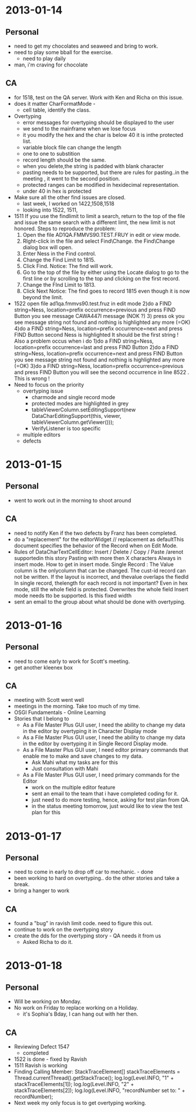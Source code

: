 2013-01-14
==========

Personal
--------
* need to get my chocolates and seaweed and bring to work.
* need to play some bball for the exercise.
	- need to play daily
* man, i'm craving for chocolate

CA
--
* for 1518, test on the QA server.  Work with Ken and Richa on this issue.
* does it matter CharFormatMode - 
	- cell table, identify the class.
* Overtyping
	- error messages for overtyping should be displayed to the user
	- we send to the mainframe when we lose focus
	- it you modify the hex and the char is below 40 it is inthe protected list.
	- variable block file can change the length
	- one to one to substition
	- record length should be the same.
	- when you delete,the string is padded with blank character
	- pasting needs to be supported, but there are rules for pasting..in the meeting , it went to the second position.
	- protected ranges can be modified in hexidecimal representation.
	- under 40 in hex is protected
* Make sure all the other find issues are closed.
	- last week, I worked on 1422,1508,1518
	- looking into 1522, 1511, 
* 1511
	If you use the findlimit to limit a search, return to the top of the file and issue the same search with a different limt, the new limit is not honored.
	Steps to reproduce the problem:
	1. Open the file AD1QA.FMMVS90.TEST.FRUY in edit or view mode.
	2. RIght-click in the file and select Find\Change.  the Find\Change dialog box will open.
	3. Enter Ness in the Find control.
	4. Change the Find Limit to 1815.
	5. Click Find.
	Notice:  The find will work.
	6.  Go to the top of the file by either using the Locate dialog to go to the first line or by scrolling to the top and clicking on the first record.
	7. Change the FInd Limit to 1813.
	8. Click Next
	Notice:  The find goes to record 1815 even though it is now beyond the limit.
* 1522
	open file ad1qa.fmmvs90.test.fruz in edit mode
	2)do a FIND string=Ness,  location=prefix  occurrence=previous  and press FIND Button 
	you see message CAWA447I message (NOK ?)
	3) press ok 
	you see message string not found and nothing is highlighted any more (=OK)
	4)do a FIND string=Ness,  location=prefix  occurrence=next and press FIND Button
	second Ness is highlighted 
	It should be the first string !
	Also a  problem occus when i do 
	1)do a FIND string=Ness,  location=prefix  occurrence=last and press FIND Button
	2)do a FIND string=Ness,  location=prefix  occurrence=next  and press FIND Button 
	you see message string not found and nothing is highlighted any more (=OK)
	3)do a FIND string=Ness,  location=prefix  occurrence=previous  and press FIND Button
	you will see the second occurrence in line 8522 . This is wrong !
* Need to focus on the priority
	- overtyping issue
		+ charmode and single record mode
		+ protected modes are highlighted in grey
		+ tableViewerColumn.setEditingSupport(new DataCharEditingSupport(this, viewer, tableViewerColumn.getViewer())); 
		+ VerifyListener is too specific
	- multiple editors
	- defects
	
2013-01-15
==========

Personal
--------
* went to work out in the morning to shoot around

CA
--
* need to notify Ken if the two defects by Franz has been completed.
* do a "replacement" for the editorWidget // replacement as defaultThis document specifies the behavior of the Record when on Edit Mode.
* Rules of DataCharTextCellEditor:
	Insert  / Delete / Copy / Paste /arenot supportedin this story
	Pasting with more then X characters
	Always in insert mode.
	How to get in insert mode.
	Single Record :
	The Value column is the onlycolumn that can be changed.
	The cust-id record can not be written.
	If the layout is incorrect, and thevalue overlaps the fiedld
	In single record, thelength for each record is not important?
	Even in hex mode, still the whole field is protected.
	Overwrites the whole field
	Insert mode needs tto be supported.
	Is this fixed width
* sent an email to the group about what should be done with overtyping.

2013-01-16
==========

Personal
--------
* need to come early to work for Scott's meeting.
* get another kleenex box

CA
--
* meeting with Scott went well
* meetings in the morning.  Take too much of my time.
* OSGI Fundamentals - Online Learning 
* Stories that I belong to
	- As a File Master Plus GUI user, I need the ability to change my data in the editor by overtyping it in Character Display mode
	- As a File Master Plus GUI user, I need the ability to change my data in the editor by overtyping it in Single Record Display mode.
	- As a File Master Plus GUI user, I need editor primary commands that enable me to make and save changes to my data.
		+ Ask Mahi what my tasks are for this
		+ Just consultation with Mahi
	- As a File Master Plus GUI user, I need primary commands for the Editor
		+ work on the multiple editor feature
		+ sent an email to the team that i have completed coding for it.
		+ just need to do more testing, hence, asking for test plan from QA.
		+ in the status meeting tomorrow, just would like to view the test plan for this
		
2013-01-17
==========

Personal
--------
* need to come in early to drop off car to mechanic. - done
* been working to hard on overtyping.. do the other stories and take a break.
* bring a hanger to work

CA
--
* found a "bug" in ravish limit code.  need to figure this out.
* continue to work on the overtyping story
* create the dds for the overtyping story - QA needs it from us
	- Asked Richa to do it.

2013-01-18
==========

Personal
--------
* Will be working on Monday.
* No work on Friday to replace working on a Holiday.
	- it's Sophia's Bday, I can hang out with her then.
	
CA
--
* Reviewing Defect 1547 
	- completed
* 1522 is done - fixed by Ravish
* 1511 Ravish is working
* Finding Calling Member:
 			StackTraceElement[] stackTraceElements = Thread.currentThread().getStackTrace();
			log.log(Level.INFO, "1" + stackTraceElements[1]);
			log.log(Level.INFO, "2" + stackTraceElements[2]);
			log.log(Level.INFO, "recordNumber set to: " + recordNumber);
* Next week my only focus is to get overtyping working.